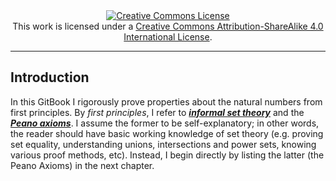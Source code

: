 <div style="text-align:center">
	<a rel="license" href="https://creativecommons.org/licenses/by-sa/4.0/"><img alt="Creative Commons License" style="border-width:0" src="https://i.creativecommons.org/l/by-sa/4.0/88x31.png" /></a><br />This work is licensed under a <a rel="license" href="https://creativecommons.org/licenses/by-sa/4.0/">Creative Commons Attribution-ShareAlike 4.0 International License</a>.
</div>

---


## Introduction

In this GitBook I rigorously prove properties about the natural numbers from first principles. By _first principles_, I refer to [_**informal set theory**_](https://en.wikipedia.org/wiki/Naive_set_theory) and the [_**Peano axioms**_](https://en.wikipedia.org/wiki/Peano_axioms). I assume the former to be self-explanatory; in other words, the reader should have basic working knowledge of set theory (e.g. proving set equality, understanding unions, intersections and power sets, knowing various proof methods, etc). Instead, I begin directly by listing the latter (the Peano Axioms) in the next chapter.